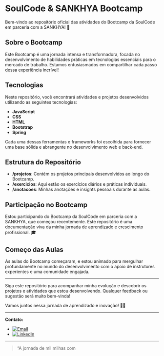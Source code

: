 # SoulCode & SANKHYA Bootcamp 

Bem-vindo ao repositório oficial das atividades do Bootcamp da SoulCode em parceria com a SANKHYA! 🚀

## Sobre o Bootcamp

Este Bootcamp é uma jornada intensa e transformadora, focada no desenvolvimento de habilidades práticas em tecnologias essenciais para o mercado de trabalho. Estamos entusiasmados em compartilhar cada passo dessa experiência incrível!

## Tecnologias

Neste repositório, você encontrará atividades e projetos desenvolvidos utilizando as seguintes tecnologias:

- **JavaScript**
- **CSS**
- **HTML**
- **Bootstrap**
- **Spring**

Cada uma dessas ferramentas e frameworks foi escolhida para fornecer uma base sólida e abrangente no desenvolvimento web e back-end.

## Estrutura do Repositório

- **/projetos**: Contém os projetos principais desenvolvidos ao longo do Bootcamp.
- **/exercicios**: Aqui estão os exercícios diários e práticas individuais.
- **/anotacoes**: Minhas anotações e insights pessoais durante as aulas.

## Participação no Bootcamp

Estou participando do Bootcamp da SoulCode em parceria com a SANKHYA, que começou recentemente. Este repositório é uma documentação viva da minha jornada de aprendizado e crescimento profissional. 🎓

## Começo das Aulas

As aulas do Bootcamp começaram, e estou animado para mergulhar profundamente no mundo do desenvolvimento com o apoio de instrutores experientes e uma comunidade engajada.

---

Siga este repositório para acompanhar minha evolução e descobrir os projetos e atividades que estou desenvolvendo. Qualquer feedback ou sugestão será muito bem-vinda!

Vamos juntos nessa jornada de aprendizado e inovação! 🚀✨

---

**Contato:**

- [![Email](https://img.shields.io/badge/Email-black?style=flat-square&logo=gmail)](mailto:thiago.arica@outlook.com)
- [![LinkedIn](https://img.shields.io/badge/LinkedIn-black?style=flat-square&logo=linkedin)](https://www.linkedin.com/in/thiago-michel-ari%C3%A7a-pcd-7a8027163/)




---

> “A jornada de mil milhas com
